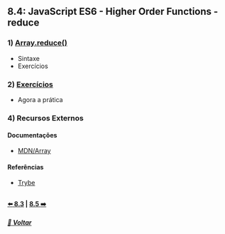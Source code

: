 ## 8.4: JavaScript ES6 - Higher Order Functions - reduce

### 1) [Array.reduce()](Z-conteudo-recursos/array-reduce.md#arrayreduce)
- Sintaxe
- Exercícios

### 2) [Exercícios](X-agora-a-pratica/exercicios.md#exercícios)
- Agora a prática

### 4) Recursos Externos

#### Documentações
- [MDN/Array](https://developer.mozilla.org/pt-BR/docs/Web/JavaScript/Reference/Global_Objects/Array)

#### Referências
- [Trybe](https://www.betrybe.com/)

##

#### [:arrow_left: 8.3](../dia8-3#83-javascript-es6---higher-order-functions---map-e-filter) | [8.5 :arrow_right:](../dia8-5/#85-javascript-es6---spread-operator-parâmetro-rest-destructuring-e-mais)

##### [:rocket: Voltar](https://github.com/nnnnadia/trybe-exercicios#bloco-8-higher-order-functions-do-javascript-es6)
